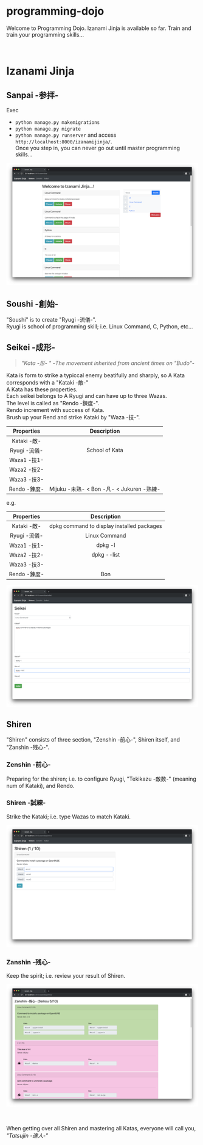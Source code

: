 # programming-dojo
Welcome to Programming Dojo.
Izanami Jinja is available so far.
Train and train your programming skills...

<br>

# Izanami Jinja

## Sanpai -参拝-
Exec 
- `python manage.py makemigrations`
- `python manage.py migrate`
- `python manage.py runserver`
and access `http://localhost:8000/izanamijinja/`.  
Once you step in, you can never go out until master programming skills...

![seimon](images/seimon.png)

## Soushi -創始-
"Soushi" is to create "Ryugi -流儀-".  
Ryugi is school of programming skill; i.e. Linux Command, C, Python, etc...  

## Seikei -成形-
> *"Kata -形- " -The movement inherited from ancient times on "Budo"-*  

Kata is form to strike a typiccal enemy beatifully and sharply, so A Kata corresponds with a "Kataki -敵-"  
A Kata has these properties.  
Each seikei belongs to A Ryugi and can have up to three Wazas.  
The level is called as "Rendo -錬度-".  
Rendo increment with success of Kata.  
Brush up your Rend and strike Kataki by "Waza -技-".  

|Properties|Description|
|:--:|:--:|
|Kataki -敵-||
|Ryugi -流儀-|School of Kata|
|Waza1 -技1-||
|Waza2 -技2-||
|Waza3 -技3-||
|Rendo -錬度-|Mijuku -未熟- < Bon -凡- < Jukuren -熟練-|

e.g.  

|Properties|Description|
|:--:|:--:|
|Kataki -敵-|dpkg command to display installed packages|
|Ryugi -流儀-|Linux Command|
|Waza1 -技1-|dpkg -l|
|Waza2 -技2-|dpkg --list|
|Waza3 -技3-||
|Rendo -錬度-|Bon|

![seikei.png](images/seikei.png)  

## Shiren
"Shiren" consists of three section, "Zenshin -前心-", Shiren itself, and "Zanshin -残心-".  
  
### Zenshin -前心-
Preparing for the shiren; i.e. to configure Ryugi, "Tekikazu -敵数-" (meaning num of Kataki), and Rendo.  

### Shiren -試練-
Strike the Kataki; i.e. type Wazas to match Kataki.  

![shiren](images/shiren.png)

### Zanshin -残心-
Keep the spirit; i.e. review your result of Shiren.  

![zanshin](images/zanshin.png)  

<br>

When getting over all Shiren and mastering all Katas, everyone will call you, *"Tatsujin -達人-"*  
